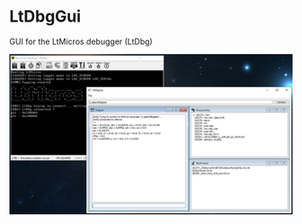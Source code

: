 # LtDbgGui
GUI for the LtMicros debugger (LtDbg)


![](https://github.com/GuillaumeGas/LtDbgGui/blob/master/images/screenshot.png)